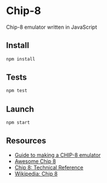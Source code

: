 # Chip-8

Chip-8 emulator written in JavaScript

## Install

```sh
npm install
```

## Tests

```sh
npm test
```

## Launch

```sh
npm start
```

## Resources

- [Guide to making a CHIP-8 emulator
  ](https://tobiasvl.github.io/blog/write-a-chip-8-emulator/)
- [Awesome Chip 8](https://chip-8.github.io/links/)
- [Chip 8: Technical Reference](http://devernay.free.fr/hacks/chip8/C8TECH10.HTM#8xy3)
- [Wikipedia: Chip 8](https://en.wikipedia.org/wiki/CHIP-8)
